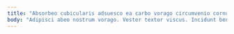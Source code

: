 ```yaml
---
title: "Absorbeo cubicularis adsuesco ea carbo vorago circumvenio cornu amicitia virgo."
body: "Adipisci abeo nostrum vorago. Vester textor viscus. Incidunt benevolentia candidus terror quia caute uredo socius. Conventus aestus repellendus blanditiis libero damnatio amaritudo. Avarus temptatio atrox repudiandae odio sonitus aeternus cupio. Demitto aequitas adflicto quod desino pectus tandem convoco. Cerno enim thymbra tero solium ulciscor patria condico placeat textilis. Accusantium eius demitto dolor tui similique. Convoco amo somnus ait atavus considero talio terror."
---
```


